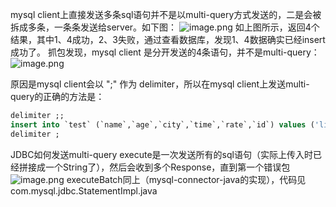mysql client上直接发送多条sql语句并不是以multi-query方式发送的，二是会被拆成多条，一条条发送给server。如下图：
![image.png](https://cdn.nlark.com/yuque/0/2019/png/385742/1565852236255-0a626ad3-0574-4979-9522-5429b02e7e78.png#align=left&display=inline&height=77&originHeight=198&originWidth=1918&size=57529&status=done&style=none&width=746)
如上图所示，返回4个结果，其中1、4成功，2、3失败，通过查看数据库，发现1、4数据确实已经insert成功了。
抓包发现，mysql client 是分开发送的4条语句，并不是multi-query：
![image.png](https://cdn.nlark.com/yuque/0/2019/png/385742/1565852245702-f0f717c5-92b7-406c-a8a1-287278e7cf4c.png#align=left&display=inline&height=299&originHeight=508&originWidth=1267&size=158166&status=done&style=none&width=746)

原因是mysql client会以 ";" 作为 delimiter，所以在mysql client上发送multi-query的正确的方法是：
```sql
delimiter ;;
insert into `test` (`name`,`age`,`city`,`time`,`rate`,`id`) values ('litao1',110,'tokyo','2000-01-01 00:00:00',0.6,NULL);insert into `test` (`name`,`age`,`city`,`time`,`rate`,`id`) values ('litao3',110,'tokyo1111111111111111111111111111111111111111111111111111111111111111111111111','2000-01-01 00:00:00',0.6,NULL);insert into `test` (`name`,`age`,`city`,`time`,`rate`,`id`) values ('litao2',110,'tokyo','2000-01-01 00:00:00',0.6,1);insert into `test` (`name`,`age`,`city`,`time`,`rate`,`id`) values ('litao4',110,'beijing','2000-01-01 00:00:00',0.6,NULL);;
delimiter ;
```

JDBC如何发送multi-query
execute是一次发送所有的sql语句（实际上传入时已经拼接成一个String了），然后会收到多个Response，直到第一个错误包
![image.png](https://cdn.nlark.com/yuque/0/2019/png/385742/1565852258916-5120328c-0991-4e17-bfea-7be496662c0a.png#align=left&display=inline&height=171&originHeight=341&originWidth=1919&size=134116&status=done&style=none&width=959.5)
executeBatch同上（mysql-connector-java的实现），代码见 com.mysql.jdbc.StatementImpl.java
